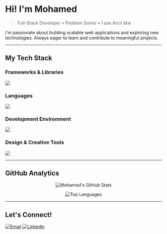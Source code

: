 # Hi! I'm Mohamed

> Full-Stack Developer • Problem Solver • I use Arch btw

I'm passionate about building scalable web applications and exploring new technologies. Always eager to learn and contribute to meaningful projects.

---

##  My Tech Stack

### **Frameworks & Libraries**
<img src="https://go-skill-icons.vercel.app/api/icons?i=react,nodejs,tailwind,flask,express&perline=5"/>

### **Languages**
<img src="https://go-skill-icons.vercel.app/api/icons?i=ts,js,python,c,html,css,sass,sqlite,markdown&perline=5"/>

### **Development Environment**
<img src="https://go-skill-icons.vercel.app/api/icons?i=debian,arch,git,github,npm,vscode,vite,leetcode,hackerrank&perline=5"/>

### **Design & Creative Tools**
<img src="https://go-skill-icons.vercel.app/api/icons?i=figma,ps,ai,aftereffects,obsidian&perline=5"/>

---

## GitHub Analytics

<div align="center"> 
  
![Mohamed's GitHub Stats](https://github-readme-stats.vercel.app/api?username=mohamedaatid&show_icons=true&theme=tokyonight&hide_border=true&bg_color=0d1117&title_color=58a6ff&text_color=c9d1d9&icon_color=79c0ff&card_width=600)

<div style="margin-top:-1px;"></div>

![Top Languages](https://github-readme-stats.vercel.app/api/top-langs/?username=mohamedaatid&layout=compact&theme=tokyonight&hide_border=true&bg_color=0d1117&title_color=58a6ff&text_color=c9d1d9&card_width=600)

</div>

---

## Let's Connect!

[![Email](https://img.shields.io/badge/Email-D14836?style=for-the-badge&logo=gmail&logoColor=white)](mailto:mohamedaatid.dd@gmail.com)
[![LinkedIn](https://img.shields.io/badge/LinkedIn-0077B5?style=for-the-badge&logo=linkedin&logoColor=white)](www.linkedin.com/in/mohamed-aatid-4926a9312)
